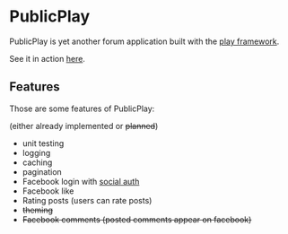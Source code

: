 PublicPlay
==========

PublicPlay is yet another forum application built with the [play framework](http://github.com/playframework/play).

See it in action [here](http://publicplay.herokuapp.com/).

Features
--------

Those are some features of PublicPlay:

(either already implemented or <del>planned</del>)

 * unit testing
 * logging 
 * caching 
 * pagination
 * Facebook login with [social auth](http://code.google.com/p/socialauth)
 * Facebook like
 * Rating posts (users can rate posts)
 * <del> theming </del>
 * <del> Facebook comments (posted comments appear on facebook) </del>
